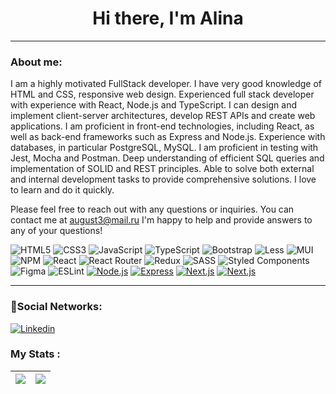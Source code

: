 <h1 align="center">Hi there, I'm Alina</h1>

---

### About me:

I am a highly motivated FullStack developer.
I have very good knowledge of HTML and CSS, responsive web design. Experienced full stack developer with experience with React, Node.js and TypeScript. I can design and implement client-server architectures, develop REST APIs and create web applications. I am proficient in front-end technologies, including React, as well as back-end frameworks such as Express and Node.js. Experience with databases, in particular PostgreSQL, MySQL. I am proficient in testing with Jest, Mocha and Postman. Deep understanding of efficient SQL queries and implementation of SOLID and REST principles. Able to solve both external and internal development tasks to provide comprehensive solutions.
I love to learn and do it quickly.


Please feel free to reach out with any questions or inquiries. You can contact me at august3@mail.ru I'm happy to help and provide answers to any of your questions!

![HTML5](https://img.shields.io/badge/html5-%23E34F26.svg?style=for-the-badge&logo=html5&logoColor=white) ![CSS3](https://img.shields.io/badge/css3-%231572B6.svg?style=for-the-badge&logo=css3&logoColor=white) ![JavaScript](https://img.shields.io/badge/javascript-%23323330.svg?style=for-the-badge&logo=javascript&logoColor=%23F7DF1E) ![TypeScript](https://img.shields.io/badge/typescript-%23007ACC.svg?style=for-the-badge&logo=typescript&logoColor=white) ![Bootstrap](https://img.shields.io/badge/bootstrap-%23563D7C.svg?style=for-the-badge&logo=bootstrap&logoColor=white) ![Less](https://img.shields.io/badge/less-2B4C80?style=for-the-badge&logo=less&logoColor=white) ![MUI](https://img.shields.io/badge/MUI-%230081CB.svg?style=for-the-badge&logo=material-ui&logoColor=white) ![NPM](https://img.shields.io/badge/NPM-%23000000.svg?style=for-the-badge&logo=npm&logoColor=white) ![React](https://img.shields.io/badge/react-%2320232a.svg?style=for-the-badge&logo=react&logoColor=%2361DAFB) ![React Router](https://img.shields.io/badge/React_Router-CA4245?style=for-the-badge&logo=react-router&logoColor=white) ![Redux](https://img.shields.io/badge/redux-%23593d88.svg?style=for-the-badge&logo=redux&logoColor=white) ![SASS](https://img.shields.io/badge/SASS-hotpink.svg?style=for-the-badge&logo=SASS&logoColor=white) ![Styled Components](https://img.shields.io/badge/styled--components-DB7093?style=for-the-badge&logo=styled-components&logoColor=white)	![Figma](https://img.shields.io/badge/figma-%23F24E1E.svg?style=for-the-badge&logo=figma&logoColor=white) ![ESLint](https://img.shields.io/badge/ESLint-4B3263?style=for-the-badge&logo=eslint&logoColor=white) [![Node.js](https://img.shields.io/badge/Node.js-black?style=for-the-badge&logo=Node.js)](/#)  [![Express](https://img.shields.io/badge/Express-black?style=for-the-badge&logo=Express)](/#)  [![Next.js](https://img.shields.io/badge/Next.js-%231572B6?style=for-the-badge&logo=nextdotjs&logoColor=white)](/#)   [![Next.js](https://img.shields.io/badge/JSON-%23E34F26?style=for-the-badge&logo=json&logoColor=white)](/#)

---

### 🤝Social Networks:

[![Linkedin](https://img.shields.io/badge/-LinkedIn-blue?style=flat&logo=Linkedin&logoColor=white)](https://www.linkedin.com/in/alina-falei-6a49b0258/)

### My Stats :

|<img align="center" src="https://github-readme-stats.vercel.app/api?username=faleialina"> | <img align="center" src="https://github-readme-stats.vercel.app/api/top-langs/?username=faleialina&layout=compact">|
| ------------- | ------------- |



<!--
**faleialina/faleialina** is a ✨ _special_ ✨ repository because its `README.md` (this file) appears on your GitHub profile.

Here are some ideas to get you started:

- 🔭 I’m currently working on ...
- 🌱 I’m currently learning ...
- 👯 I’m looking to collaborate on ...
- 🤔 I’m looking for help with ...
- 💬 Ask me about ...
- 📫 How to reach me: ...
- 😄 Pronouns: ...
- ⚡ Fun fact: ...
-->
